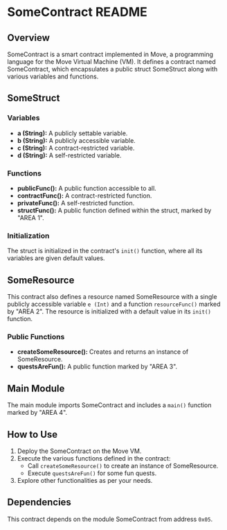 # SomeContract README

## Overview

SomeContract is a smart contract implemented in Move, a programming language for the Move Virtual Machine (VM). It defines a contract named SomeContract, which encapsulates a public struct SomeStruct along with various variables and functions.

## SomeStruct

### Variables

- **a (String):** A publicly settable variable.
- **b (String):** A publicly accessible variable.
- **c (String):** A contract-restricted variable.
- **d (String):** A self-restricted variable.

### Functions

- **publicFunc():** A public function accessible to all.
- **contractFunc():** A contract-restricted function.
- **privateFunc():** A self-restricted function.
- **structFunc():** A public function defined within the struct, marked by "AREA 1".

### Initialization

The struct is initialized in the contract's `init()` function, where all its variables are given default values.

## SomeResource

This contract also defines a resource named SomeResource with a single publicly accessible variable `e (Int)` and a function `resourceFunc()` marked by "AREA 2". The resource is initialized with a default value in its `init()` function.

### Public Functions

- **createSomeResource():** Creates and returns an instance of SomeResource.
- **questsAreFun():** A public function marked by "AREA 3".

## Main Module

The main module imports SomeContract and includes a `main()` function marked by "AREA 4".

## How to Use

1. Deploy the SomeContract on the Move VM.
2. Execute the various functions defined in the contract:
    - Call `createSomeResource()` to create an instance of SomeResource.
    - Execute `questsAreFun()` for some fun quests.
3. Explore other functionalities as per your needs.

## Dependencies

This contract depends on the module SomeContract from address `0x05`.
